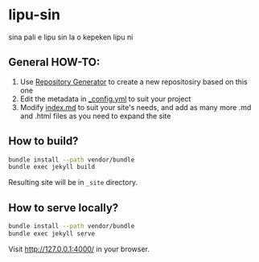 # lipu-sin
sina pali e lipu sin la o kepeken lipu ni

## General HOW-TO:

1. Use [Repository Generator](https://github.com/pona-la/lipu-sin/generate) to create a new repositosiry based on this one
2. Edit the metadata in [_config.yml](https://github.com/pona-la/lipu-sine/blob/main/_config.yml) to suit your project
3. Modify [index.md](https://github.com/pona-la/lipu-sin/blob/main/index.md) to suit your site's needs, and add as many more .md and .html files as you need to expand the site

## How to build?

```bash
bundle install --path vendor/bundle
bundle exec jekyll build
```

Resulting site will be in `_site` directory.

## How to serve locally?

```bash
bundle install --path vendor/bundle
bundle exec jekyll serve
```

Visit <http://127.0.0.1:4000/> in your browser.
